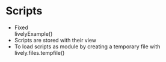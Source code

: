 <script>
import { openBrowser, openComponent } from "doc/PX2018/project_2/utils.js"
</script>
<link rel="stylesheet" type="text/css" href="doc/PX2018/project_2/utils.css">

# Scripts

- Fixed <div class="inline"><script>openComponent('vivide-view', 'Vivide View')</script></div> livelyExample()
- Scripts are stored with their view
- To load scripts as module by creating a temporary file with lively.files.tempfile()

